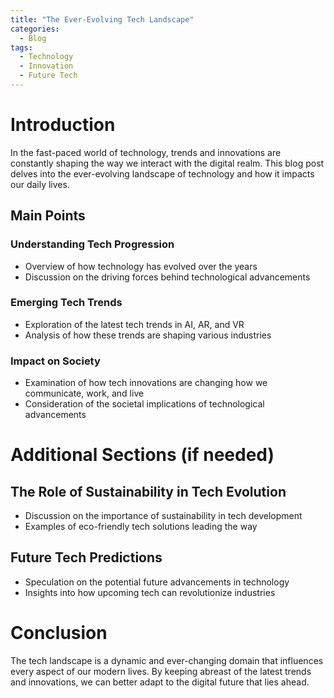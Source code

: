 ```yaml
---
title: "The Ever-Evolving Tech Landscape"
categories:
  - Blog
tags:
  - Technology
  - Innovation
  - Future Tech
---
```


# Introduction
In the fast-paced world of technology, trends and innovations are constantly shaping the way we interact with the digital realm. This blog post delves into the ever-evolving landscape of technology and how it impacts our daily lives.

## Main Points
### Understanding Tech Progression
- Overview of how technology has evolved over the years
- Discussion on the driving forces behind technological advancements

### Emerging Tech Trends
- Exploration of the latest tech trends in AI, AR, and VR
- Analysis of how these trends are shaping various industries

### Impact on Society
- Examination of how tech innovations are changing how we communicate, work, and live
- Consideration of the societal implications of technological advancements

# Additional Sections (if needed)
## The Role of Sustainability in Tech Evolution
- Discussion on the importance of sustainability in tech development
- Examples of eco-friendly tech solutions leading the way

## Future Tech Predictions
- Speculation on the potential future advancements in technology
- Insights into how upcoming tech can revolutionize industries

# Conclusion
The tech landscape is a dynamic and ever-changing domain that influences every aspect of our modern lives. By keeping abreast of the latest trends and innovations, we can better adapt to the digital future that lies ahead.